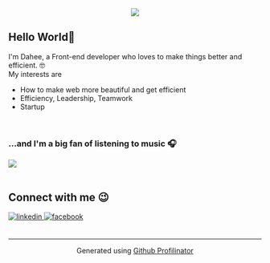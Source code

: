 
<div align="center">
<a href="https://hits.seeyoufarm.com"><img src="https://hits.seeyoufarm.com/api/count/incr/badge.svg?url=https%3A%2F%2Fgithub.com%2Fdaheejo&count_bg=%233DC89E&title_bg=%23555555&icon=&icon_color=%23E7E7E7&title=hits&edge_flat=false"/></a>
</div>  

## Hello World👋  
I'm Dahee, a Front-end developer who loves to make things better and efficient. 🤓<br>
My interests are <br>
- How to make web more beautiful and get efficient
- Efficiency, Leadership, Teamwork
- Startup
<br/>  

### ...and I'm a big fan of listening to music 🎧
<div><img src="https://spotify-github-profile.vercel.app/api/view?uid=k1pz0nju17w1fxw13z62bo37a&cover_image=true&theme=default&bar_color=53b14f&bar_color_cover=false" /></div>  

<br/> 



## Connect with me 😉
<div>
<a href="https://linkedin.com/in/dahee-jo-958099188/" target="_blank">
<img src=https://img.shields.io/badge/linkedin-%231E77B5.svg?&style=for-the-badge&logo=linkedin&logoColor=white alt=linkedin style="margin-bottom: 5px;" />
</a>
<a href="https://www.facebook.com/daheejo/" target="_blank">
<img src=https://img.shields.io/badge/facebook-%232E87FB.svg?&style=for-the-badge&logo=facebook&logoColor=white alt=facebook style="margin-bottom: 5px;" />
</a>  
</div>  
  

<br/>





----
<div align="center">Generated using <a href="https://profilinator.rishav.dev/" target="_blank">Github Profilinator</a></div>
